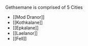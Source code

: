 Gethsemane is comprised of 5 Cities
- [[Mod Dranor]]
- [[Kothkalane]]
- [[Epkalane]]
- [[Laelanor]]
- [[Fell]]